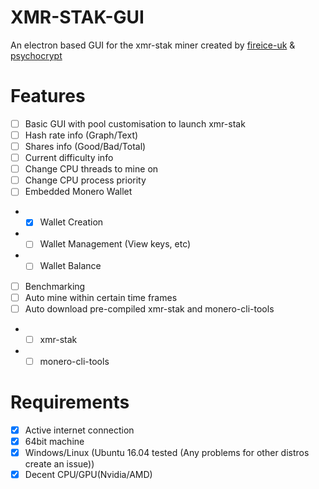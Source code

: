 # XMR-STAK-GUI
An electron based GUI for the xmr-stak miner created by [fireice-uk](https://github.com/fireice-uk) & [psychocrypt](https://github.com/psychocrypt)

# Features 

- [ ] Basic GUI with pool customisation to launch xmr-stak
- [ ] Hash rate info (Graph/Text)
- [ ] Shares info (Good/Bad/Total)
- [ ] Current difficulty info
- [ ] Change CPU threads to mine on
- [ ] Change CPU process priority
- [ ] Embedded Monero Wallet
- - [X] Wallet Creation
- - [ ] Wallet Management (View keys, etc)
- - [ ] Wallet Balance
- [ ] Benchmarking
- [ ] Auto mine within certain time frames
- [ ] Auto download pre-compiled xmr-stak and monero-cli-tools
- - [ ] xmr-stak
- - [ ] monero-cli-tools

# Requirements

- [X] Active internet connection
- [X] 64bit machine
- [X] Windows/Linux (Ubuntu 16.04 tested (Any problems for other distros create an issue))
- [X] Decent CPU/GPU(Nvidia/AMD)
